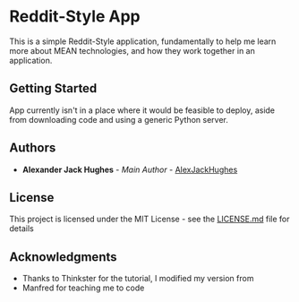 # Reddit-Style App

This is a simple Reddit-Style application, fundamentally to help me learn
more about MEAN technologies, and how they work together in an application.

## Getting Started

App currently isn't in a place where it would be feasible to deploy, aside
from downloading code and using a generic Python server.

## Authors

* **Alexander Jack Hughes** - *Main Author* - [AlexJackHughes](https://github.com/alexjackhughes)

## License

This project is licensed under the MIT License - see the [LICENSE.md](LICENSE.md) file for details

## Acknowledgments

* Thanks to Thinkster for the tutorial, I modified my version from
* Manfred for teaching me to code
